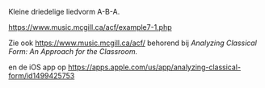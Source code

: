 Kleine driedelige liedvorm A-B-A.

https://www.music.mcgill.ca/acf/example7-1.php

Zie ook https://www.music.mcgill.ca/acf/  behorend bij *Analyzing Classical Form: An Approach for the Classroom.*

en de iOS app op https://apps.apple.com/us/app/analyzing-classical-form/id1499425753